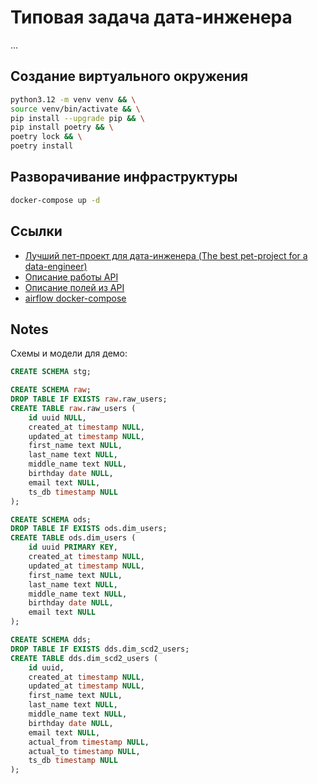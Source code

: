 # Типовая задача дата-инженера

...

## Создание виртуального окружения

```bash
python3.12 -m venv venv && \
source venv/bin/activate && \
pip install --upgrade pip && \
pip install poetry && \
poetry lock && \
poetry install
```

## Разворачивание инфраструктуры

```bash
docker-compose up -d
```

## Ссылки

- [Лучший пет-проект для дата-инженера (The best pet-project for a data-engineer)](https://youtu.be/MQPHgUQvKnI)
- [Описание работы API](https://earthquake.usgs.gov/fdsnws/event/1/#methods)
- [Описание полей из API](https://earthquake.usgs.gov/data/comcat/index.php)
- [airflow docker-compose](https://airflow.apache.org/docs/apache-airflow/2.10.5/docker-compose.yaml)


## Notes

Схемы и модели для демо:

```sql
CREATE SCHEMA stg;

CREATE SCHEMA raw;
DROP TABLE IF EXISTS raw.raw_users;
CREATE TABLE raw.raw_users (
	id uuid NULL,
	created_at timestamp NULL,
	updated_at timestamp NULL,
	first_name text NULL,
	last_name text NULL,
	middle_name text NULL,
	birthday date NULL,
	email text NULL,
	ts_db timestamp NULL
);

CREATE SCHEMA ods;
DROP TABLE IF EXISTS ods.dim_users;
CREATE TABLE ods.dim_users (
	id uuid PRIMARY KEY,
	created_at timestamp NULL,
	updated_at timestamp NULL,
	first_name text NULL,
	last_name text NULL,
	middle_name text NULL,
	birthday date NULL,
	email text NULL
);

CREATE SCHEMA dds;
DROP TABLE IF EXISTS dds.dim_scd2_users;
CREATE TABLE dds.dim_scd2_users (
	id uuid,
	created_at timestamp NULL,
	updated_at timestamp NULL,
	first_name text NULL,
	last_name text NULL,
	middle_name text NULL,
	birthday date NULL,
	email text NULL,
	actual_from timestamp NULL,
	actual_to timestamp NULL,
	ts_db timestamp NULL
);
```
